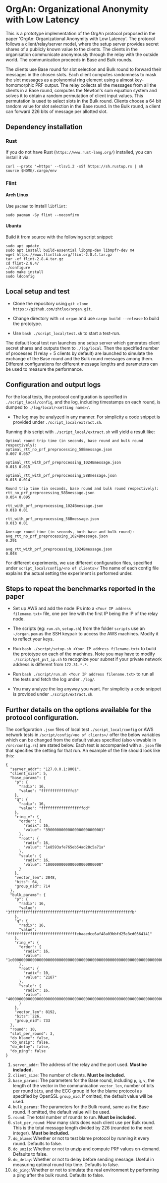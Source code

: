 # OrgAn: Organizational Anonymity with Low Latency

This is a prototype implementation of the OrgAn protocol proposed in the paper 'OrgAn: Organizational Anonymity with Low Latency'. 
The protocol follows a client/relay/server model, where the setup server provides secret shares of a publicly known value to the clients. The clients in the organisation communicate anonymously through the relay with the outside world. The communication proceeds in Base and Bulk rounds. 

The clients use Base round for slot selection and Bulk round to forward their messages in the chosen slots. Each client computes randomness to mask the slot messages as a polynomial ring element using a almost key-homomorphic PRF output. The relay collects all the messages from all the clients in a Base round, computes the Newton's sum equation system and solves it to obtain a random permutation of client input values. This permutation is used to select slots in the Bulk round. Clients choose a 64 bit random value for slot selection in the Base round. In the Bulk round, a client can forward 226 bits of message per allotted slot.  

## Dependency installation

### Rust

If you do not have Rust (`https://www.rust-lang.org/`) installed, you can install it via:

```
curl --proto '=https' --tlsv1.2 -sSf https://sh.rustup.rs | sh
source $HOME/.cargo/env
```

### Flint

#### Arch Linux

Use `pacman` to install `libflint`:

```
sudo pacman -Sy flint --noconfirm
```

#### Ubuntu

Build it from source with the following script snippet:

```
sudo apt update
sudo apt install build-essential libgmp-dev libmpfr-dev m4
wget https://www.flintlib.org/flint-2.8.4.tar.gz
tar -xf flint-2.8.4.tar.gz
cd flint-2.8.4/
./configure
sudo make install
sudo ldconfig
```

## Local setup and test

- Clone the repository using `git clone https://github.com/zhtluo/organ.git`.

- Change directory with `cd organ` and use `cargo build --release` to build the prototype.

- Use `bash ./script_local/test.sh` to start a test-run.

The default local test run launches one setup server which generates client secret shares and outputs them to `./log/local`. Then the specified number of processes (1 relay + 5 clients by default) are launched to simulate the exchange of the Base round and the Bulk round messages among them. Different configurations for different message lengths and parameters can be used to measure the performance. 

## Configuration and output logs

For the local tests, the protocol configuration is specified in `./script_local/config`, and the log, including timestamps on each round, is dumped to `./log/local/<setting name>/`.

- The log may be analyzed in any manner. For simplicity a code snippet is provided under `./script_local/extract.sh`.

Running this script with `./script_local/extract.sh` will yield a result like:

```
Optimal round trip time (in seconds, base round and bulk round respectively):
optimal_rtt_no_prf_preprocessing_58Bmessage.json
0.007 0.057

optimal_rtt_with_prf_preprocessing_1024Bmessage.json
0.015 0.015

optimal_rtt_with_prf_preprocessing_58Bmessage.json
0.015 0.014

Round trip time (in seconds, base round and bulk round respectively):
rtt_no_prf_preprocessing_58Bmessage.json
0.054 0.095

rtt_with_prf_preprocessing_1024Bmessage.json
0.018 0.01

rtt_with_prf_preprocessing_58Bmessage.json
0.013 0.01

Average round time (in seconds, both base and bulk round):
avg_rtt_no_prf_preprocessing_1024Bmessage.json
0.291

avg_rtt_with_prf_preprocessing_1024Bmessage.json
0.048
```

For different experiments, we use different configuration files, specified under `script_local/config/<no of clients>/`
The name of each config file explains the actual setting the experiment is performed under.

## Steps to repeat the benchmarks reported in the paper

- Set up AWS and add the node IPs into a `<Your IP address filename.txt>` file, one per line with the first IP being the IP of the relay node.

- The scripts (eg: `run.sh`, `setup.sh`) from the folder `scripts` use an `~/organ.pem` as the SSH keypair to access the AWS machines. Modify it to reflect your keys.

- Run `bash ./script/setup.sh <Your IP address filename.txt>` to build the prototype on each of the machines. Note you may have to modify `./script/get_pvt_ip.sh` to recognize your subnet if your private network address is different from `172.31.*.*`.

- Run `bash ./script/run.sh <Your IP address filename.txt>` to run all the tests and fetch the log under `./log/`.

- You may analyze the log anyway you want. For simplicity a code snippet is provided under `./script/extract.sh`.

## Further details on the options available for the protocol configuration. 

The configuration `.json` files of local test `./script_local/config` or AWS network tests in `/script/config/<no of clients>/` offer the below variables which can be changed from the default values specified (also viewable in `/src/config.rs`)  are stated below. Each test is accompanied with a `.json` file that specifies the setting for that run. An example of the file should look like this:

```
{
  "server_addr": "127.0.0.1:8001",
  "client_size": 5,
  "base_params": {
    "p": {
      "radix": 16,
      "value": "ffffffffffffffc5"
    },
    "q": {
      "radix": 16,
      "value": "fffffffffffffffffffdd"
    },
    "ring_v": {
      "order": {
        "radix": 16,
        "value": "39000000000000000000000001"
      },
      "root": {
        "radix": 16,
        "value": "1e8593afe765eb54ad28c5a71a"
      },
      "scale": {
        "radix": 16,
        "value": "1000000000000000000000000"
      }
    },
    "vector_len": 2048,
    "bits": 64,
    "group_nid": 714
  },
  "bulk_params": {
    "p": {
      "radix": 16,
      "value": "3fffffffffffffffffffffffffffffffffffffffffffffffffffffffb"
    },
    "q": {
      "radix": 16,
      "value": "fffffffffffffffffffffffffffffffebaaedce6af48a03bbfd25e8cd0364141"
    },
    "ring_v": {
      "order": {
        "radix": 16,
        "value": "1c000000000000000000000000000000000000000000000000000000000000000000000001"
      },
      "root": {
        "radix": 10,
        "value": "2187"
      },
      "scale": {
        "radix": 16,
        "value": "4000000000000000000000000000000000000000000000000000000000000000000000000"
      }
    },
    "vector_len": 8192,
    "bits": 226,
    "group_nid": 733
  },
  "round": 10,
  "slot_per_round": 3,
  "do_blame": false,
  "do_unzip": false,
  "do_delay": false,
  "do_ping": false
}
```

1. `server_addr`: The address of the relay and the port used. **Must be included.**
1. `client_size`: The number of clients. **Must be included.**
1. `base_params`: The parameters for the Base round, including `p`, `q`, `v`, the length of the vector in the communication `vector_len`, number of bits per round `bits`, and the ECC group id for the blame protocol as specified by OpenSSL `group_nid`. If omitted, the default value will be used.
1. `bulk_params`: The parameters for the Bulk round, same as the Base round. If omitted, the default value will be used.
1. `round`: The total number of rounds to run. **Must be included.**
1. `slot_per_round`: How many slots does each client use per Bulk round. This is the total message length divided by 226 (rounded to the next integer). **Must be included.** 
1. `do_blame`: Whether or not to test blame protocol by running it every round. Defaults to false.
1. `do_unzip`: Whether or not to unzip and compute PRF values on-demand. Defaults to false.
1. `do_delay`: Whether or not to delay before sending message. Useful in measuring optimal round trip time. Defaults to false.
1. `do_ping`: Whether or not to simulate the real environment by performing a ping after the bulk round. Defaults to false.
